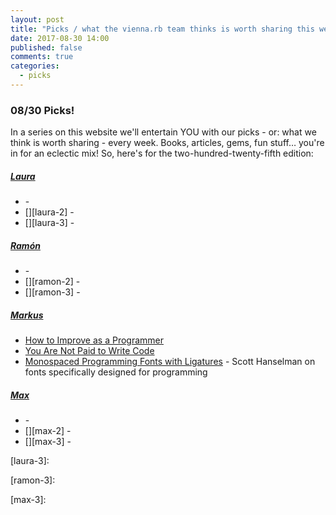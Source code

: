 ```yaml
---
layout: post
title: "Picks / what the vienna.rb team thinks is worth sharing this week"
date: 2017-08-30 14:00
published: false
comments: true
categories:
  - picks
---
```


### 08/30 Picks!

In a series on this website we'll entertain YOU with our picks - or: what we think is worth sharing - every week.
Books, articles, gems, fun stuff&hellip; you're in for an eclectic mix! So, here's for the two-hundred-twenty-fifth edition:


##### [Laura][laura]
- [][laura-1] -
- [][laura-2] -
- [][laura-3] -

##### [Ramón][ramon]
- [][ramon-1] -
- [][ramon-2] -
- [][ramon-3] -

##### [Markus][markus]
- [How to Improve as a Programmer][markus-1]
- [You Are Not Paid to Write Code][markus-2]
- [Monospaced Programming Fonts with Ligatures][markus-3] - Scott Hanselman on fonts specifically designed for programming

##### [Max][max]
- [][max-1] -
- [][max-2] -
- [][max-3] -



[laura]: https://www.twitter.com/alicetragedy
[laura-1]:
[laura-2]:
[laura-3]:

[ramon]: https://twitter.com/senorhuidobro
[ramon-1]:
[ramon-2]:
[ramon-3]:

[markus]: https://twitter.com/nuclearsquid
[markus-1]: http://www.benorenstein.com/blog/how-to-improve-as-a-programmer
[markus-2]: http://bravenewgeek.com/you-are-not-paid-to-write-code/
[markus-3]: https://www.hanselman.com/blog/MonospacedProgrammingFontsWithLigatures.aspx

[max]: https://www.twitter.com/klappradla
[max-1]:
[max-2]:
[max-3]:

